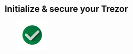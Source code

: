 # Initialize & secure your Trezor

<figure><img src="../../.gitbook/assets/Initialize_and_ secure-1.png" alt=""><figcaption></figcaption></figure>
